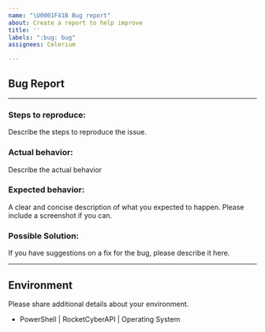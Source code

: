 ```yaml
---
name: "\U0001F41B Bug report"
about: Create a report to help improve
title: ''
labels: ":bug: bug"
assignees: Celerium

---
```


## Bug Report

---

### **Steps to reproduce:**

Describe the steps to reproduce the issue.

### **Actual behavior:**

Describe the actual behavior

### **Expected behavior:**

A clear and concise description of what you expected to happen. Please include a screenshot if you can.

### **Possible Solution:**

If you have suggestions on a fix for the bug, please describe it here.

---

## Environment

Please share additional details about your environment.

* PowerShell | RocketCyberAPI | Operating System

<!---

$PSversionTable

Get-Package -Name RocketCyberAPI | Select-Object Name,Version,Source,ProviderName

Get-ComputerInfo -Property @(
        'OsName',
        'OsOperatingSystemSKU',
        'OSArchitecture',
        'WindowsVersion',
        'WindowsBuildLabEx',
        'OsLanguage',
        'OsMuiLanguages'
    )

--->
